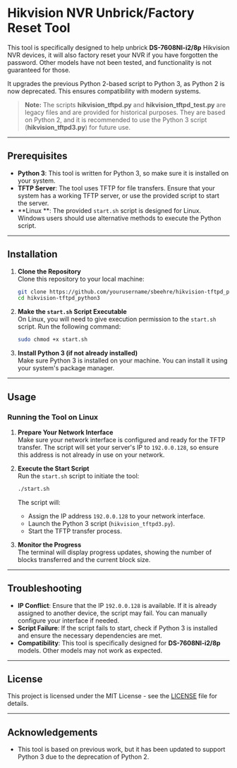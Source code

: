 # Hikvision NVR Unbrick/Factory Reset Tool

This tool is specifically designed to help unbrick **DS-7608NI-i2/8p** Hikvision NVR devices, it will also factory reset your NVR if you have forgotten the password. Other models have not been tested, and functionality is not guaranteed for those.

It upgrades the previous Python 2-based script to Python 3, as Python 2 is now deprecated. This ensures compatibility with modern systems.

> **Note:** The scripts **hikvision_tftpd.py** and **hikvision_tftpd_test.py** are legacy files and are provided for historical purposes. They are based on Python 2, and it is recommended to use the Python 3 script (**hikvision_tftpd3.py**) for future use.

---

## Prerequisites

- **Python 3**: This tool is written for Python 3, so make sure it is installed on your system.
- **TFTP Server**: The tool uses TFTP for file transfers. Ensure that your system has a working TFTP server, or use the provided script to start the server.
- **Linux **: The provided `start.sh` script is designed for Linux. Windows users should use alternative methods to execute the Python script.

---

## Installation

1. **Clone the Repository**  
   Clone this repository to your local machine:

   ```bash
   git clone https://github.com/yourusername/sbeehre/hikvision-tftpd_python3.git
   cd hikvision-tftpd_python3
   ```

2. **Make the `start.sh` Script Executable**  
   On Linux, you will need to give execution permission to the `start.sh` script. Run the following command:

   ```bash
   sudo chmod +x start.sh
   ```

3. **Install Python 3 (if not already installed)**  
   Make sure Python 3 is installed on your machine. You can install it using your system's package manager.

---

## Usage

### Running the Tool on Linux

1. **Prepare Your Network Interface**  
   Make sure your network interface is configured and ready for the TFTP transfer. The script will set your server's IP to `192.0.0.128`, so ensure this address is not already in use on your network.

2. **Execute the Start Script**  
   Run the `start.sh` script to initiate the tool:

   ```bash
   ./start.sh
   ```

   The script will:
   - Assign the IP address `192.0.0.128` to your network interface.
   - Launch the Python 3 script (`hikvision_tftpd3.py`).
   - Start the TFTP transfer process.

3. **Monitor the Progress**  
   The terminal will display progress updates, showing the number of blocks transferred and the current block size.

---

## Troubleshooting

- **IP Conflict**: Ensure that the IP `192.0.0.128` is available. If it is already assigned to another device, the script may fail. You can manually configure your interface if needed.
- **Script Failure**: If the script fails to start, check if Python 3 is installed and ensure the necessary dependencies are met.
- **Compatibility**: This tool is specifically designed for **DS-7608NI-i2/8p** models. Other models may not work as expected.

---

## License

This project is licensed under the MIT License - see the [LICENSE](LICENSE) file for details.

---

## Acknowledgements

- This tool is based on previous work, but it has been updated to support Python 3 due to the deprecation of Python 2.

